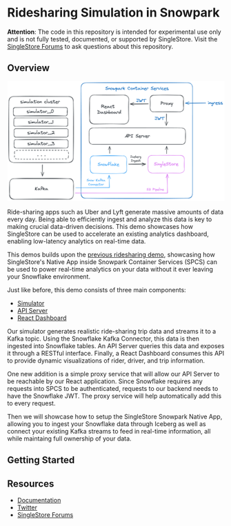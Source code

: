 # Ridesharing Simulation in Snowpark

**Attention**: The code in this repository is intended for experimental use only and is not fully tested, documented, or supported by SingleStore. Visit the [SingleStore Forums](https://www.singlestore.com/forum/) to ask questions about this repository.

## Overview

<picture>
  <source media="(prefers-color-scheme: dark)" srcset="/assets/overview_dark.png">
  <source media="(prefers-color-scheme: light)" srcset="/assets/overview_light.png">
  <img alt="Ridesharing demo architecture" src="/assets/overview_light.png">
</picture>

Ride-sharing apps such as Uber and Lyft generate massive amounts of data every day. Being able to efficiently ingest and analyze this data is key to making crucial data-driven decisions. This demo showcases how SingleStore can be used to accelerate an existing analytics dashboard, enabling low-latency analytics on real-time data.

This demos builds upon the [previous ridesharing demo](https://github.com/singlestore-labs/demo-ridesharing-sim), showcasing how SingleStore's Native App inside Snowpark Container Services (SPCS) can be used to power real-time analytics on your data without it ever leaving your Snowflake environment.

Just like before, this demo consists of three main components:
- [Simulator](https://github.com/singlestore-labs/demo-ridesharing-sim?tab=readme-ov-file#simulator)
- [API Server](https://github.com/singlestore-labs/demo-ridesharing-sim?tab=readme-ov-file#api-server)
- [React Dashboard](https://github.com/singlestore-labs/demo-ridesharing-sim?tab=readme-ov-file#react-dashboard)

Our simulator generates realistic ride-sharing trip data and streams it to a Kafka topic. Using the Snowflake Kafka Connector, this data is then ingested into Snowflake tables. An API Server queries this data and exposes it through a RESTful interface. Finally, a React Dashboard consumes this API to provide dynamic visualizations of rider, driver, and trip information.

One new addition is a simple proxy service that will allow our API Server to be reachable by our React application. Since Snowflake requires any requests into SPCS to be authenticated, requests to our backend needs to have the Snowflake JWT. The proxy service will help automatically add this to every request.

Then we will showcase how to setup the SingleStore Snowpark Native App, allowing you to ingest your Snowflake data through Iceberg as well as connect your existing Kafka streams to feed in real-time information, all while maintaing full ownership of your data.

## Getting Started

## Resources

* [Documentation](https://docs.singlestore.com)
* [Twitter](https://twitter.com/SingleStoreDevs)
* [SingleStore Forums](https://www.singlestore.com/forum)

